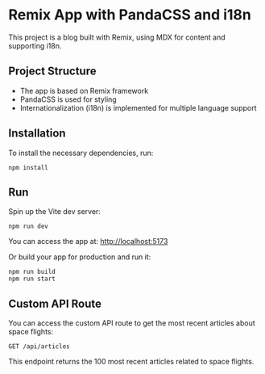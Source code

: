 # Remix App with PandaCSS and i18n

This project is a blog built with Remix, using MDX for content and supporting i18n.

## Project Structure

- The app is based on Remix framework
- PandaCSS is used for styling
- Internationalization (i18n) is implemented for multiple language support

## Installation

To install the necessary dependencies, run:

```shellscript
npm install
```

## Run

Spin up the Vite dev server:

```shellscript
npm run dev
```

You can access the app at: [http://localhost:5173](http://localhost:5173)

Or build your app for production and run it:

```shellscript
npm run build
npm run start
```

## Custom API Route

You can access the custom API route to get the most recent articles about space flights:

```
GET /api/articles
```

This endpoint returns the 100 most recent articles related to space flights.